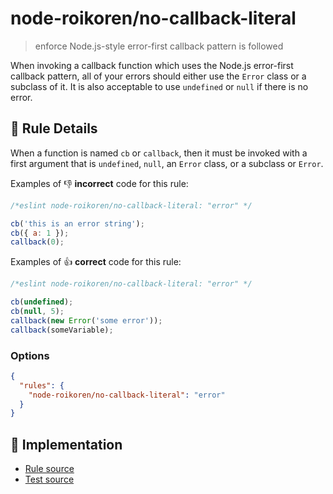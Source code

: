 # node-roikoren/no-callback-literal
> enforce Node.js-style error-first callback pattern is followed

When invoking a callback function which uses the Node.js error-first callback pattern, all of your errors should either use the `Error` class or a subclass of it. It is also acceptable to use `undefined` or `null` if there is no error.

## 📖 Rule Details

When a function is named `cb` or `callback`, then it must be invoked with a first argument that is `undefined`, `null`, an `Error` class, or a subclass or `Error`.

Examples of :-1: **incorrect** code for this rule:

```js
/*eslint node-roikoren/no-callback-literal: "error" */

cb('this is an error string');
cb({ a: 1 });
callback(0);
```

Examples of :+1: **correct** code for this rule:

```js
/*eslint node-roikoren/no-callback-literal: "error" */

cb(undefined);
cb(null, 5);
callback(new Error('some error'));
callback(someVariable);
```

### Options

```json
{
  "rules": {
    "node-roikoren/no-callback-literal": "error"
  }
}
```

## 🔎 Implementation

- [Rule source](https://github.com/roikoren755/eslint-plugin-node/blob/v3.0.2/src/rules/no-callback-literal.ts)
- [Test source](https://github.com/roikoren755/eslint-plugin-node/blob/v3.0.2/tests/src/rules/no-callback-literal.ts)
